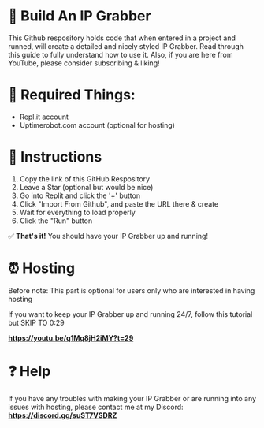 # 🔨 Build An IP Grabber
This Github respository holds code that when entered in a project and runned, will create a detailed and nicely styled IP Grabber.
Read through this guide to fully understand how to use it. Also, if you are here from YouTube, please consider subscribing & liking!

# 📑 Required Things:
- Repl.it account
- Uptimerobot.com account (optional for hosting)

# 🔢 Instructions

1. Copy the link of this GitHub Respository
2. Leave a Star (optional but would be nice)
3. Go into Replit and click the '+' button
4. Click "Import From Github", and paste the URL there & create
5. Wait for everything to load properly
6. Click the "Run" button

✅ **That's it!** You should have your IP Grabber up and running!

# ⏰ Hosting

Before note: This part is optional for users only who are interested in having hosting

If you want to keep your IP Grabber up and running 24/7, follow this tutorial but SKIP TO 0:29

**https://youtu.be/q1Mq8jH2iMY?t=29**

# ❓ Help

If you have any troubles with making your IP Grabber or are running into any issues with hosting, please contact me at my Discord:
**https://discord.gg/suST7VSDRZ**

